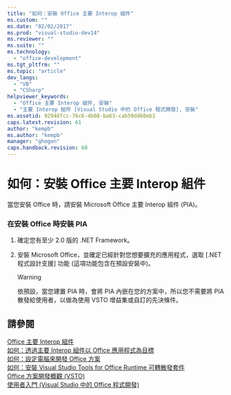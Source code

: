 ```yaml
---
title: "如何：安裝 Office 主要 Interop 組件"
ms.custom: ""
ms.date: "02/02/2017"
ms.prod: "visual-studio-dev14"
ms.reviewer: ""
ms.suite: ""
ms.technology: 
  - "office-development"
ms.tgt_pltfrm: ""
ms.topic: "article"
dev_langs: 
  - "VB"
  - "CSharp"
helpviewer_keywords: 
  - "Office 主要 Interop 組件, 安裝"
  - "主要 Interop 組件 [Visual Studio 中的 Office 程式開發], 安裝"
ms.assetid: 92948fcc-76c6-4b08-ba63-cab59dd60eb1
caps.latest.revision: 61
author: "kempb"
ms.author: "kempb"
manager: "ghogen"
caps.handback.revision: 60
---
```

# 如何：安裝 Office 主要 Interop 組件
  當您安裝 Office 時，請安裝 Microsoft Office 主要 Interop 組件 \(PIA\)。  
  
### 在安裝 Office 時安裝 PIA  
  
1.  確定您有至少 2.0 版的 .NET Framework。  
  
2.  安裝 Microsoft Office，並確定已經針對您想要擴充的應用程式，選取 \[.NET 程式設計支援\] 功能 \(這項功能包含在預設安裝中\)。  
  
    > [!WARNING]  
    >  依預設，當您建置 PIA 時，會將 PIA 內嵌在您的方案中，所以您不需要將 PIA 散發給使用者，以做為使用 VSTO 增益集或自訂的先決條件。  
  
## 請參閱  
 [Office 主要 Interop 組件](../vsto/office-primary-interop-assemblies.md)   
 [如何：透過主要 Interop 組件以 Office 應用程式為目標](../vsto/how-to-target-office-applications-through-primary-interop-assemblies.md)   
 [如何：設定電腦來開發 Office 方案](../vsto/how-to-configure-a-computer-to-develop-office-solutions.md)   
 [如何：安裝 Visual Studio Tools for Office Runtime 可轉散發套件](../vsto/how-to-install-the-visual-studio-tools-for-office-runtime-redistributable.md)   
 [Office 方案開發概觀 &#40;VSTO&#41;](../vsto/office-solutions-development-overview-vsto.md)   
 [使用者入門 &#40;Visual Studio 中的 Office 程式開發&#41;](../vsto/getting-started-office-development-in-visual-studio.md)  
  
  